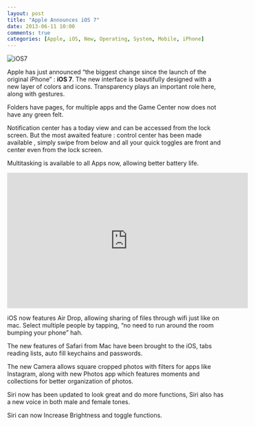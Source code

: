 ```yaml
---
layout: post
title: "Apple Announces iOS 7"
date: 2013-06-11 10:00
comments: true
categories: [Apple, iOS, New, Operating, System, Mobile, iPhone]
---
```


<img src="http://media.idownloadblog.com/wp-content/uploads/2013/05/iOS-7-concept-Simply-Zesty.jpg" alt="iOS7" />

Apple has just announced “the biggest change since the launch of the original iPhone” : <b>iOS 7</b>. The new interface is beautifully designed with a new layer of colors and icons. Transparency plays an important role here, along with gestures.<!-- more -->

Folders have pages, for multiple apps and the Game Center now does not have any green felt.

Notification center has a today view and can be accessed from the lock screen. But the most awaited feature : control center has been made available , simply swipe from below and all your quick toggles are front and center even from the lock screen.

Multitasking is available to all Apps now, allowing better battery life.

<iframe width="560" height="315" src="http://www.youtube.com/embed/rT_OmTMwvZI?rel=0" frameborder="0" allowfullscreen></iframe>

iOS now features Air Drop, allowing sharing of files through wifi just like on mac.  Select multiple people by tapping, “no need to run around the room bumping your phone” hah.

The new features of Safari from Mac have been brought to the iOS, tabs reading lists, auto fill keychains and passwords.

The new Camera allows square cropped photos with filters for apps like Instagram, along with new Photos app which features moments and collections for better organization of photos.

Siri now has been updated to look great and do more functions, Siri also has a new voice in both male and female tones. 

Siri can now Increase Brightness and toggle functions.
